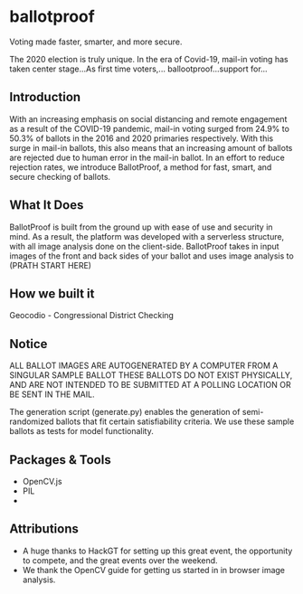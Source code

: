 # ballotproof
Voting made faster, smarter, and more secure.

The 2020 election is truly unique. In the era of Covid-19, mail-in voting has
taken center stage...As first time voters,... ballootproof...support for...

## Introduction
With an increasing emphasis on social distancing and remote engagement as a result of the COVID-19 pandemic, mail-in voting surged from 24.9% to 50.3% of ballots in the 2016 and 2020 primaries respectively. With this surge in mail-in ballots, this also means that an increasing amount of ballots are rejected due to human error in the mail-in ballot. In an effort to reduce rejection rates, we introduce BallotProof, a method for fast, smart, and secure checking of ballots.

## What It Does
BallotProof is built from the ground up with ease of use and security in mind. As a result, the platform was developed with a serverless structure, with all image analysis done on the client-side. BallotProof takes in input images of the front and back sides of your ballot and uses image analysis to (PRATH START HERE)

## How we built it
Geocodio - Congressional District Checking



## Notice
ALL BALLOT IMAGES ARE AUTOGENERATED BY A COMPUTER FROM A SINGULAR SAMPLE BALLOT
THESE BALLOTS DO NOT EXIST PHYSICALLY, AND ARE NOT INTENDED TO BE SUBMITTED AT A
POLLING LOCATION OR BE SENT IN THE MAIL.

The generation script (generate.py) enables the generation of semi-randomized
ballots that fit certain satisfiability criteria. We use these sample ballots
as tests for model functionality.

## Packages & Tools
- OpenCV.js
- PIL
-

## Attributions
- A huge thanks to HackGT for setting up this great event, the opportunity to
compete, and the great events over the weekend.
- We thank the OpenCV guide for getting us started in in browser image analysis.
